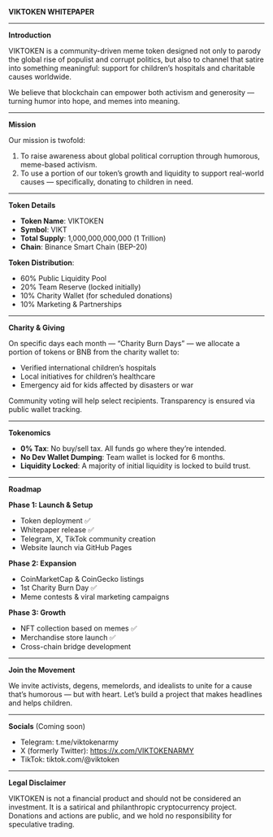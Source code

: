 **VIKTOKEN WHITEPAPER**

---

**Introduction**

VIKTOKEN is a community-driven meme token designed not only to parody the global rise of populist and corrupt politics, but also to channel that satire into something meaningful: support for children’s hospitals and charitable causes worldwide.

We believe that blockchain can empower both activism and generosity — turning humor into hope, and memes into meaning.

---

**Mission**

Our mission is twofold:

1. To raise awareness about global political corruption through humorous, meme-based activism.
2. To use a portion of our token’s growth and liquidity to support real-world causes — specifically, donating to children in need.

---

**Token Details**

* **Token Name**: VIKTOKEN
* **Symbol**: VIKT
* **Total Supply**: 1,000,000,000,000 (1 Trillion)
* **Chain**: Binance Smart Chain (BEP-20)

**Token Distribution**:

* 60% Public Liquidity Pool
* 20% Team Reserve (locked initially)
* 10% Charity Wallet (for scheduled donations)
* 10% Marketing & Partnerships

---

**Charity & Giving**

On specific days each month — “Charity Burn Days” — we allocate a portion of tokens or BNB from the charity wallet to:

* Verified international children’s hospitals
* Local initiatives for children’s healthcare
* Emergency aid for kids affected by disasters or war

Community voting will help select recipients. Transparency is ensured via public wallet tracking.

---

**Tokenomics**

* **0% Tax**: No buy/sell tax. All funds go where they’re intended.
* **No Dev Wallet Dumping**: Team wallet is locked for 6 months.
* **Liquidity Locked**: A majority of initial liquidity is locked to build trust.

---

**Roadmap**

**Phase 1: Launch & Setup**

* Token deployment ✅
* Whitepaper release ✅
* Telegram, X, TikTok community creation
* Website launch via GitHub Pages

**Phase 2: Expansion**

* CoinMarketCap & CoinGecko listings
* 1st Charity Burn Day ✅
* Meme contests & viral marketing campaigns

**Phase 3: Growth**

* NFT collection based on memes ✅
* Merchandise store launch ✅
* Cross-chain bridge development

---

**Join the Movement**

We invite activists, degens, memelords, and idealists to unite for a cause that’s humorous — but with heart. Let’s build a project that makes headlines and helps children.

---

**Socials** (Coming soon)

* Telegram: t.me/viktokenarmy
* X (formerly Twitter): https://x.com/VIKTOKENARMY
* TikTok: tiktok.com/@viktoken

---

**Legal Disclaimer**

VIKTOKEN is not a financial product and should not be considered an investment. It is a satirical and philanthropic cryptocurrency project. Donations and actions are public, and we hold no responsibility for speculative trading.
